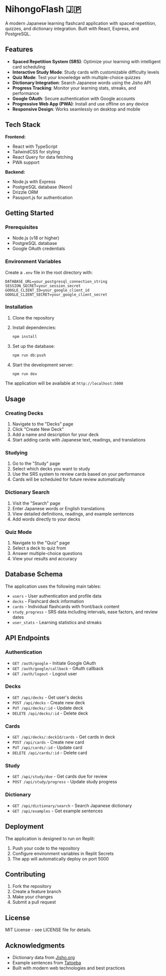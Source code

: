 
# NihongoFlash 🇯🇵

A modern Japanese learning flashcard application with spaced repetition, quizzes, and dictionary integration. Built with React, Express, and PostgreSQL.

## Features

- **Spaced Repetition System (SRS)**: Optimize your learning with intelligent card scheduling
- **Interactive Study Mode**: Study cards with customizable difficulty levels
- **Quiz Mode**: Test your knowledge with multiple-choice quizzes
- **Dictionary Integration**: Search Japanese words using the Jisho API
- **Progress Tracking**: Monitor your learning stats, streaks, and performance
- **Google OAuth**: Secure authentication with Google accounts
- **Progressive Web App (PWA)**: Install and use offline on any device
- **Responsive Design**: Works seamlessly on desktop and mobile

## Tech Stack

**Frontend:**
- React with TypeScript
- TailwindCSS for styling
- React Query for data fetching
- PWA support

**Backend:**
- Node.js with Express
- PostgreSQL database (Neon)
- Drizzle ORM
- Passport.js for authentication

## Getting Started

### Prerequisites

- Node.js (v18 or higher)
- PostgreSQL database
- Google OAuth credentials

### Environment Variables

Create a `.env` file in the root directory with:

```env
DATABASE_URL=your_postgresql_connection_string
SESSION_SECRET=your_session_secret
GOOGLE_CLIENT_ID=your_google_client_id
GOOGLE_CLIENT_SECRET=your_google_client_secret
```

### Installation

1. Clone the repository
2. Install dependencies:
   ```bash
   npm install
   ```

3. Set up the database:
   ```bash
   npm run db:push
   ```

4. Start the development server:
   ```bash
   npm run dev
   ```

The application will be available at `http://localhost:5000`

## Usage

### Creating Decks

1. Navigate to the "Decks" page
2. Click "Create New Deck"
3. Add a name and description for your deck
4. Start adding cards with Japanese text, readings, and translations

### Studying

1. Go to the "Study" page
2. Select which decks you want to study
3. Use the SRS system to review cards based on your performance
4. Cards will be scheduled for future review automatically

### Dictionary Search

1. Visit the "Search" page
2. Enter Japanese words or English translations
3. View detailed definitions, readings, and example sentences
4. Add words directly to your decks

### Quiz Mode

1. Navigate to the "Quiz" page
2. Select a deck to quiz from
3. Answer multiple-choice questions
4. View your results and accuracy

## Database Schema

The application uses the following main tables:

- `users` - User authentication and profile data
- `decks` - Flashcard deck information
- `cards` - Individual flashcards with front/back content
- `study_progress` - SRS data including intervals, ease factors, and review dates
- `user_stats` - Learning statistics and streaks

## API Endpoints

### Authentication
- `GET /auth/google` - Initiate Google OAuth
- `GET /auth/google/callback` - OAuth callback
- `GET /auth/logout` - Logout user

### Decks
- `GET /api/decks` - Get user's decks
- `POST /api/decks` - Create new deck
- `PUT /api/decks/:id` - Update deck
- `DELETE /api/decks/:id` - Delete deck

### Cards
- `GET /api/decks/:deckId/cards` - Get cards in deck
- `POST /api/cards` - Create new card
- `PUT /api/cards/:id` - Update card
- `DELETE /api/cards/:id` - Delete card

### Study
- `GET /api/study/due` - Get cards due for review
- `POST /api/study/progress` - Update study progress

### Dictionary
- `GET /api/dictionary/search` - Search Japanese dictionary
- `GET /api/examples` - Get example sentences

## Deployment

The application is designed to run on Replit:

1. Push your code to the repository
2. Configure environment variables in Replit Secrets
3. The app will automatically deploy on port 5000

## Contributing

1. Fork the repository
2. Create a feature branch
3. Make your changes
4. Submit a pull request

## License

MIT License - see LICENSE file for details.

## Acknowledgments

- Dictionary data from [Jisho.org](https://jisho.org/)
- Example sentences from [Tatoeba](https://tatoeba.org/)
- Built with modern web technologies and best practices
